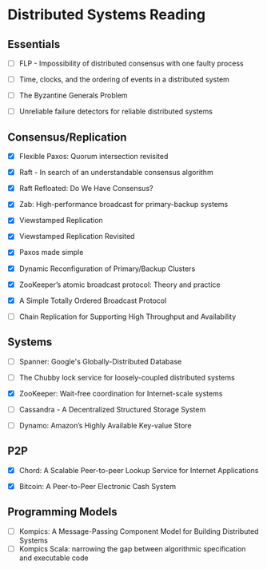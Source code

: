 # Distributed Systems Reading


## Essentials

- [ ] FLP - Impossibility of distributed consensus with one faulty process
- [ ] Time, clocks, and the ordering of events in a distributed system
- [ ] The Byzantine Generals Problem
- [ ] Unreliable failure detectors for reliable distributed systems


## Consensus/Replication

- [x] Flexible Paxos: Quorum intersection revisited
- [x] Raft - In search of an understandable consensus algorithm
- [x] Raft Refloated: Do We Have Consensus?
- [x] Zab: High-performance broadcast for primary-backup systems
- [x] Viewstamped Replication 
- [x] Viewstamped Replication Revisited
- [x] Paxos made simple
- [x] Dynamic Reconfiguration of Primary/Backup Clusters
- [x] ZooKeeper’s atomic broadcast protocol: Theory and practice
- [x] A Simple Totally Ordered Broadcast Protocol
- [ ] Chain Replication for Supporting High Throughput and Availability


## Systems

- [ ] Spanner: Google's Globally-Distributed Database
- [ ] The Chubby lock service for loosely-coupled distributed systems
- [x] ZooKeeper: Wait-free coordination for Internet-scale systems
- [ ] Cassandra - A Decentralized Structured Storage System
- [ ] Dynamo: Amazon’s Highly Available Key-value Store


## P2P

- [x] Chord: A Scalable Peer-to-peer Lookup Service for Internet Applications
- [x] Bitcoin: A Peer-to-Peer Electronic Cash System


## Programming Models

- [ ] Kompics: A Message-Passing Component Model for Building Distributed Systems
- [ ] Kompics Scala: narrowing the gap between algorithmic specification and executable code 
